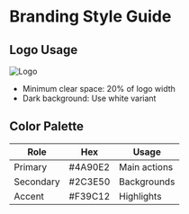 # Branding Style Guide

## Logo Usage
![Logo](logo-hamnatech.png)
- Minimum clear space: 20% of logo width
- Dark background: Use white variant

## Color Palette
| Role         | Hex       | Usage               |
|--------------|-----------|---------------------|
| Primary      | #4A90E2   | Main actions        |
| Secondary    | #2C3E50   | Backgrounds         |
| Accent       | #F39C12   | Highlights          |
